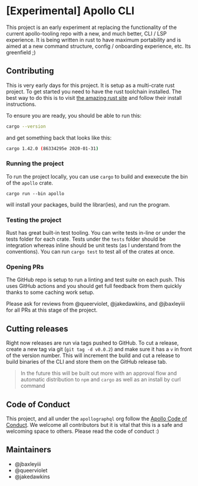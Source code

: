 # [Experimental] Apollo CLI


This project is an early experiment at replacing the functionality of the current apollo-tooling repo with a new, and much better, CLI / LSP experience. It is being written in rust to have maximum portability and is aimed at a new command structure, config / onboarding experience, etc. Its greenfield ;)

## Contributing

This is very early days for this project. It is setup as a multi-crate rust project. To get started you need to have the rust toolchain installed. The best way to do this is to visit [the amazing rust site](https://www.rust-lang.org/learn/get-started) and follow their install instructions.

To ensure you are ready, you should be able to run this:

```sh
cargo --version
```

and get something back that looks like this:

```sh
cargo 1.42.0 (86334295e 2020-01-31)
```

### Running the project
To run the project locally, you can use `cargo` to build and exexecute the bin of the `apollo` crate.

```
cargo run --bin apollo
```

will install your packages, build the librar(ies), and run the program.

### Testing the project
Rust has great built-in test tooling. You can write tests in-line or under the tests folder for each crate. Tests under the `tests` folder should be integration whereas inline should be unit tests (as I understand from the conventions). You can run `cargo test` to test all of the crates at once.

### Opening PRs
The GitHub repo is setup to run a linting and test suite on each push. This uses GitHub actions and you should get full feedback from them quickly thanks to some caching work setup.

Please ask for reviews from @queerviolet, @jakedawkins, and @jbaxleyiii for all PRs at this stage of the project.

## Cutting releases
Right now releases are run via tags pushed to GitHub. To cut a release, create a new tag via git (`git tag -d v0.0.2`) and make sure it has a `v` in front of the version number. This will increment the build and cut a release to build binaries of the CLI and store them on the GitHub release tab. 

> In the future this will be built out more with an approval flow and automatic distribution to `npm` and `cargo` as well as an install by curl command


## Code of Conduct
This project, and all under the `apollographql` org follow the [Apollo Code of Conduct](https://www.apollographql.com/docs/community/code-of-conduct/). We welcome all contributors but it is vital that this is a safe and welcoming space to others. Please read the code of conduct :)

## Maintainers
- @jbaxleyiii
- @queerviolet
- @jakedawkins
